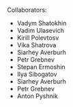 Collaborators:
- Vadym Shatokhin
- Vadim Ulasevich
- Kirill Polevtosv
- Vika Shatrova
- Siarhey Averburh
- Petr Grebnev
- Stepan Ermoshin
- Ilya Sibogatov
- Siarhey Averburh
- Petr Grebnev
- Anton Pyshnik